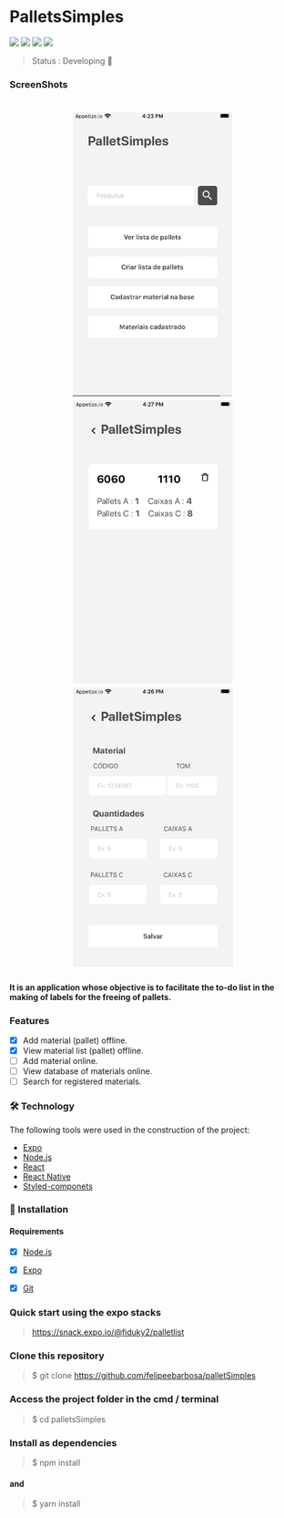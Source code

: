 # PalletsSimples
<img src='https://img.shields.io/badge/Node-%3E%2014.16.1-green'></img>
<img src='https://img.shields.io/badge/Version-1.0%20BETA-red'></img>
<img src='https://img.shields.io/badge/Author-Felipe%20Barbosa-blue'></img>
<img src='https://img.shields.io/badge/Project-PalletSimples-brightgreen'></img>




>Status : Developing 🚧

### ScreenShots
<h1 align="center">
  <img alt="Home" title="#Home" src="./assets/screenshots/home.png" />
  <img alt="Home" title="#See list" src="./assets/screenshots/seeList.png" />
  <img alt="Home" title="#Create List" src="./assets/screenshots/createList.png" />
</h1>

#### It is an application whose objective is to facilitate the to-do list in the making of labels for the freeing of pallets.

### Features
- [x] Add material (pallet) offline.
- [x] View material list (pallet) offline.
- [ ] Add material online.
- [ ] View database of materials online.
- [ ] Search for registered materials.

### 🛠 Technology

The following tools were used in the construction of the project:

- [Expo](https://expo.io/)
- [Node.js](https://nodejs.org/en/)
- [React](https://pt-br.reactjs.org/)
- [React Native](https://reactnative.dev/)
- [Styled-componets](https://styled-components.com/)

### 🎲 Installation

#### Requirements

- [x] [Node.js](https://nodejs.org/en/)
- [x] [Expo](https://blog.expo.io/expo-sdk-41-12cc5232f2ef)
- [x] [Git](https://git-scm.com)


### Quick start using the expo stacks

> https://snack.expo.io/@fiduky2/palletlist

### Clone this repository
 > $ git clone <https://github.com/felipeebarbosa/palletSimples>

### Access the project folder in the cmd / terminal
 > $ cd palletsSimples

### Install as dependencies
 > $ npm install
#### and
 > $ yarn install
 


